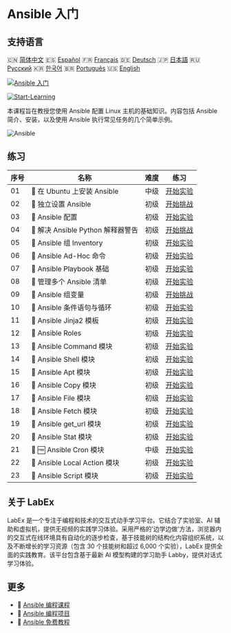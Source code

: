 # Ansible 入门

## 支持语言

🇨🇳 [简体中文](README_zh.md) 🇪🇸 [Español](README_es.md) 🇫🇷 [Français](README_fr.md) 🇩🇪 [Deutsch](README_de.md) 🇯🇵 [日本語](README_ja.md) 🇷🇺 [Русский](README_ru.md) 🇰🇷 [한국어](README_ko.md) 🇧🇷 [Português](README_pt.md) 🇺🇸 [English](README.md) 

[![Ansible 入门](https://cover-creator.labex.io/ansible-for-beginners.png?lang=zh)](https://labex.io/zh/courses/ansible-for-beginners)

[![Start-Learning](https://img.shields.io/badge/Start-Learning-whitesmoke?style=for-the-badge)](https://labex.io/zh/courses/ansible-for-beginners)

本课程旨在教授您使用 Ansible 配置 Linux 主机的基础知识。内容包括 Ansible 简介、安装，以及使用 Ansible 执行常见任务的几个简单示例。

![Ansible](https://img.shields.io/badge/Ansible-whitesmoke?style=for-the-badge&logo=ansible)


## 练习

|   序号 | 名称                               | 难度   | 练习                                                                                                                             |
|--------|------------------------------------|--------|----------------------------------------------------------------------------------------------------------------------------------|
|     01 | 📖  在 Ubuntu 上安装 Ansible       | 中级   | <a target='_blank' href='https://labex.io/zh/tutorials/ansible-ansible-installation-on-ubuntu-67172'>开始实验</a>                |
|     02 | 🎯  独立设置 Ansible               | 初级   | <a target='_blank' href='https://labex.io/zh/tutorials/ansible-setup-ansible-by-yourself-390383'>开始挑战</a>                    |
|     03 | 📖  Ansible 配置                   | 初级   | <a target='_blank' href='https://labex.io/zh/tutorials/ansible-ansible-configuration-390437'>开始实验</a>                        |
|     04 | 🎯  解决 Ansible Python 解释器警告 | 初级   | <a target='_blank' href='https://labex.io/zh/tutorials/ansible-resolving-ansible-python-interpreter-warning-390490'>开始挑战</a> |
|     05 | 📖  Ansible 组 Inventory           | 初级   | <a target='_blank' href='https://labex.io/zh/tutorials/ansible-ansible-groups-inventory-290160'>开始实验</a>                     |
|     06 | 📖  Ansible Ad-Hoc 命令            | 初级   | <a target='_blank' href='https://labex.io/zh/tutorials/ansible-ansible-ad-hoc-commands-390441'>开始实验</a>                      |
|     07 | 📖  Ansible Playbook 基础          | 初级   | <a target='_blank' href='https://labex.io/zh/tutorials/ansible-ansible-playbook-basics-390426'>开始实验</a>                      |
|     08 | 📖  管理多个 Ansible 清单          | 初级   | <a target='_blank' href='https://labex.io/zh/tutorials/ansible-manage-multiple-ansible-inventories-290193'>开始实验</a>          |
|     09 | 🎯  Ansible 组变量                 | 初级   | <a target='_blank' href='https://labex.io/zh/tutorials/ansible-ansible-group-variables-96690'>开始挑战</a>                       |
|     10 | 📖  Ansible 条件语句与循环         | 初级   | <a target='_blank' href='https://labex.io/zh/tutorials/ansible-ansible-conditionals-and-loops-390455'>开始实验</a>               |
|     11 | 📖  Ansible Jinja2 模板            | 初级   | <a target='_blank' href='https://labex.io/zh/tutorials/ansible-ansible-jinja2-templates-390470'>开始实验</a>                     |
|     12 | 📖  Ansible Roles                  | 初级   | <a target='_blank' href='https://labex.io/zh/tutorials/ansible-ansible-roles-390467'>开始实验</a>                                |
|     13 | 📖  Ansible Command 模块           | 初级   | <a target='_blank' href='https://labex.io/zh/tutorials/ansible-ansible-command-module-290161'>开始实验</a>                       |
|     14 | 📖  Ansible Shell 模块             | 初级   | <a target='_blank' href='https://labex.io/zh/tutorials/ansible-ansible-shell-module-289409'>开始实验</a>                         |
|     15 | 📖  Ansible Apt 模块               | 初级   | <a target='_blank' href='https://labex.io/zh/tutorials/ansible-ansible-apt-module-289651'>开始实验</a>                           |
|     16 | 📖  Ansible Copy 模块              | 初级   | <a target='_blank' href='https://labex.io/zh/tutorials/ansible-ansible-copy-module-289653'>开始实验</a>                          |
|     17 | 📖  Ansible File 模块              | 初级   | <a target='_blank' href='https://labex.io/zh/tutorials/ansible-ansible-file-module-289654'>开始实验</a>                          |
|     18 | 📖  Ansible Fetch 模块             | 初级   | <a target='_blank' href='https://labex.io/zh/tutorials/ansible-ansible-fetch-module-290159'>开始实验</a>                         |
|     19 | 📖  Ansible get_url 模块           | 初级   | <a target='_blank' href='https://labex.io/zh/tutorials/ansible-ansible-get-url-module-290188'>开始实验</a>                       |
|     20 | 📖  Ansible Stat 模块              | 初级   | <a target='_blank' href='https://labex.io/zh/tutorials/ansible-ansible-stat-module-290192'>开始实验</a>                          |
|     21 | 📖 🆓 Ansible Cron 模块            | 中级   | <a target='_blank' href='https://labex.io/zh/tutorials/ansible-ansible-cron-module-290157'>开始实验</a>                          |
|     22 | 📖  Ansible Local Action 模块      | 初级   | <a target='_blank' href='https://labex.io/zh/tutorials/ansible-ansible-local-action-module-290189'>开始实验</a>                  |
|     23 | 📖  Ansible Script 模块            | 初级   | <a target='_blank' href='https://labex.io/zh/tutorials/ansible-ansible-script-module-289411'>开始实验</a>                        |

## 关于 LabEx

LabEx 是一个专注于编程和技术的交互式动手学习平台。它结合了实验室、AI 辅助和虚拟机，提供无视频的实践学习体验。采用严格的'边学边做'方法，浏览器内的交互式在线环境具有自动化的逐步检查，基于技能树的结构化内容组织系统，以及不断增长的学习资源（包含 30 个技能树和超过 6,000 个实验），LabEx 提供全面的实践教育。该平台包含基于最新 AI 模型构建的学习助手 Labby，提供对话式学习体验。

## 更多

- 🔗 [Ansible 编程课程](https://github.com/labex-labs/awesome-programming-courses)
- 🔗 [Ansible 编程项目](https://github.com/labex-labs/awesome-programming-projects)
- 🔗 [Ansible 免费教程](https://github.com/labex-labs/ansible-free-tutorials)

